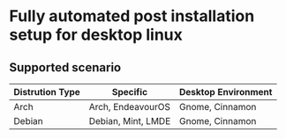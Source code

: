 # Fully automated post installation setup for desktop linux

## Supported scenario

| Distrution Type | Specific           | Desktop Environment |
| --------------- | ------------------ | ------------------- |
| Arch            | Arch, EndeavourOS  | Gnome, Cinnamon     |
| Debian          | Debian, Mint, LMDE | Gnome, Cinnamon     |